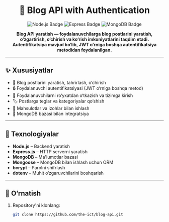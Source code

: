<h1 align="center">📝 Blog API with Authentication</h1>

<p align="center">
  <img src="https://img.shields.io/badge/Node.js-green?style=for-the-badge&logo=node.js&logoColor=white" alt="Node.js Badge"/>
  <img src="https://img.shields.io/badge/Express.js-blue?style=for-the-badge&logo=express&logoColor=white" alt="Express Badge"/>
  <img src="https://img.shields.io/badge/MongoDB-green?style=for-the-badge&logo=mongodb&logoColor=white" alt="MongoDB Badge"/>
</p>

<p align="center"><strong>
  Blog API yaratish — foydalanuvchilarga blog postlarini yaratish, o‘zgartirish, o‘chirish va ko‘rish imkoniyatlarini taqdim etadi. Autentifikatsiya mavjud bo‘lib, JWT o‘rniga boshqa autentifikatsiya metodidan foydalanilgan.
</strong></p>

---

## ✨ Xususiyatlar

- 📝 Blog postlarini yaratish, tahrirlash, o‘chirish
- 🔒 Foydalanuvchi autentifikatsiyasi (JWT o‘rniga boshqa metod)
- 👥 Foydalanuvchilarni ro‘yxatdan o‘tkazish va tizimga kirish
- 🏷️ Postlarga teglar va kategoriyalar qo‘shish
- 📄 Mahsulotlar va izohlar bilan ishlash
- 💾 MongoDB bazasi bilan integratsiya

---

## 🧰 Texnologiyalar

- **Node.js** – Backend yaratish
- **Express.js** – HTTP serverni yaratish
- **MongoDB** – Ma'lumotlar bazasi
- **Mongoose** – MongoDB bilan ishlash uchun ORM
- **bcrypt** – Parolni shifrlash
- **dotenv** – Muhit o‘zgaruvchilarini boshqarish

---

## 🚀 O‘rnatish

1. Repository'ni klonlang:
   ```bash
   git clone https://github.com/the-ict/blog-api.git
